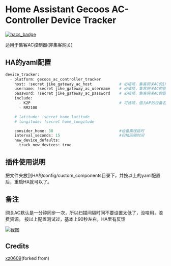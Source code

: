 # Home Assistant Gecoos AC-Controller Device Tracker
[![hacs_badge](https://img.shields.io/badge/HACS-Default-orange.svg)](https://github.com/custom-components/hacs)

适用于集客AC控制器(非集客网关)

## HA的yaml配置
```python
device_tracker:
  - platform: gecoos_ac_controller_tracker 
    host: !secret jike_gateway_ac_host            # 必填项，集客网关AC的IP地址
    username: !secret jike_gateway_ac_username    # 必填项，集客网关AC的登录账号
    password: !secret jike_gateway_ac_password    # 必填项，集客网关AC的登录密码
    include:
      - K2P                                       # 可选项，值为AP的设备名称，用于过滤AP
      - RM2100

    # latitude: !secret home_latitude
    # longitude: !secret home_longitude

    consider_home: 30                             #设备离线延时
    interval_seconds: 15                          #扫描间隔时间
    new_device_defaults:
      track_new_devices: true
```
## 插件使用说明
把文件夹放到HA的config/custom_components目录下，并按以上的yaml配置后，重启HA就可以了。

## 备注
网关AC默认是一分钟同步一次，所以扫描间隔时间不要设置太低了，没啥用，浪费资源。
按以上配置测试过，基本上90秒左右，HA里有反馈

![截图](https://raw.githubusercontent.com/xz0609/JiKe_GateWay_AC_HA/main/image-4085187.jpg)


## Credits

[xz0609](https://github.com/xz0609/JiKe_GateWay_AC_HA)(forked from)

